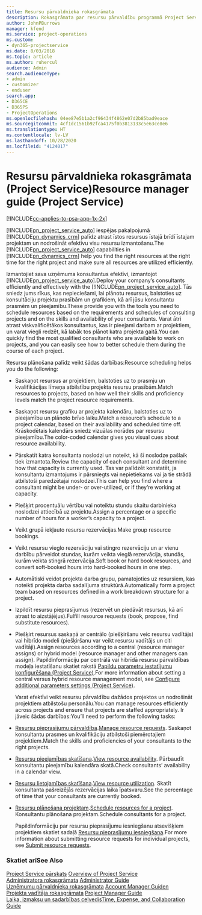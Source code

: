 ```yaml
---
title: Resursu pārvaldnieka rokasgrāmata
description: Rokasgrāmata par resursu pārvaldību programmā Project Service
author: JohnPBurrows
manager: kfend
ms.service: project-operations
ms.custom:
- dyn365-projectservice
ms.date: 8/03/2018
ms.topic: article
ms.author: ruhercul
audience: Admin
search.audienceType:
- admin
- customizer
- enduser
search.app:
- D365CE
- D365PS
- ProjectOperations
ms.openlocfilehash: 04ee87e5b1a2cf96434f4862e07d2b85bad9eace
ms.sourcegitcommit: 4cf1dc1561b92fca4175f0b3813133c5e63ce8e6
ms.translationtype: HT
ms.contentlocale: lv-LV
ms.lasthandoff: 10/28/2020
ms.locfileid: "4124017"
---
```

# <a name="resource-manager-guide-project-service"></a><span data-ttu-id="518f6-103">Resursu pārvaldnieka rokasgrāmata (Project Service)</span><span class="sxs-lookup"><span data-stu-id="518f6-103">Resource manager guide (Project Service)</span></span>

[!INCLUDE[cc-applies-to-psa-app-1x-2x](../includes/cc-applies-to-psa-app-1x-2x.md)]

<span data-ttu-id="518f6-104">[!INCLUDE[pn_project_service_auto](../includes/pn-project-service-auto.md)] iespējas pakalpojumā [!INCLUDE[pn_dynamics_crm](../includes/pn-dynamics-crm.md)] palīdz atrast īstos resursus īstajā brīdī īstajam projektam un nodrošināt efektīvu visu resursu izmantošanu.</span><span class="sxs-lookup"><span data-stu-id="518f6-104">The [!INCLUDE[pn_project_service_auto](../includes/pn-project-service-auto.md)] capabilities in [!INCLUDE[pn_dynamics_crm](../includes/pn-dynamics-crm.md)] help you find the right resources at the right time for the right project and make sure all resources are utilized efficiently.</span></span>  
  
 <span data-ttu-id="518f6-105">Izmantojiet sava uzņēmuma konsultantus efektīvi, izmantojot [!INCLUDE[pn_project_service_auto](../includes/pn-project-service-auto.md)].</span><span class="sxs-lookup"><span data-stu-id="518f6-105">Deploy your company’s consultants efficiently and effectively with the [!INCLUDE[pn_project_service_auto](../includes/pn-project-service-auto.md)].</span></span> <span data-ttu-id="518f6-106">Tās sniedz jums rīkus, kas nepieciešami, lai plānotu resursus, balstoties uz konsultāciju projektu prasībām un grafikiem, kā arī jūsu konsultantu prasmēm un pieejamību.</span><span class="sxs-lookup"><span data-stu-id="518f6-106">These provide you with the tools you need to schedule resources based on the requirements and schedules of consulting projects and on the skills and availability of your consultants.</span></span> <span data-ttu-id="518f6-107">Varat ātri atrast viskvalificētākos konsultantus, kas ir pieejami darbam ar projektiem, un varat viegli redzēt, kā labāk tos plānot katra projekta gaitā.</span><span class="sxs-lookup"><span data-stu-id="518f6-107">You can quickly find the most qualified consultants who are available to work on projects, and you can easily see how to better schedule them during the course of each project.</span></span>  
  
 <span data-ttu-id="518f6-108">Resursu plānošana palīdz veikt šādas darbības:</span><span class="sxs-lookup"><span data-stu-id="518f6-108">Resource scheduling helps you do the following:</span></span>  
  
- <span data-ttu-id="518f6-109">Saskaņot resursus ar projektiem, balstoties uz to prasmju un kvalifikācijas līmeņa atbilstību projekta resursu prasībām.</span><span class="sxs-lookup"><span data-stu-id="518f6-109">Match resources to projects, based on how well their skills and proficiency levels match the project resource requirements.</span></span>  
  
- <span data-ttu-id="518f6-110">Saskaņot resursu grafiku ar projekta kalendāru, balstoties uz to pieejamību un plānoto brīvo laiku.</span><span class="sxs-lookup"><span data-stu-id="518f6-110">Match a resource’s schedule to a project calendar, based on their availability and scheduled time off.</span></span> <span data-ttu-id="518f6-111">Krāskodētais kalendārs sniedz vizuālas norādes par resursu pieejamību.</span><span class="sxs-lookup"><span data-stu-id="518f6-111">The color-coded calendar gives you visual cues about resource availability.</span></span>  
  
- <span data-ttu-id="518f6-112">Pārskatīt katra konsultanta noslodzi un noteikt, kā šī noslodze pašlaik tiek izmantota.</span><span class="sxs-lookup"><span data-stu-id="518f6-112">Review the capacity of each consultant and determine how that capacity is currently used.</span></span> <span data-ttu-id="518f6-113">Tas var palīdzēt konstatēt, ja konsultantu izmantojums ir pārsniegts vai nepietiekams vai ja tie strādā atbilstoši paredzētajai noslodzei.</span><span class="sxs-lookup"><span data-stu-id="518f6-113">This can help you find where a consultant might be under- or over-utilized, or if they’re working at capacity.</span></span>  
  
- <span data-ttu-id="518f6-114">Piešķirt procentuālu vērtību vai noteiktu stundu skaitu darbinieka noslodzei attiecībā uz projektu.</span><span class="sxs-lookup"><span data-stu-id="518f6-114">Assign a percentage or a specific number of hours for a worker’s capacity to a project.</span></span>  
  
- <span data-ttu-id="518f6-115">Veikt grupā iekļauto resursu rezervācijas.</span><span class="sxs-lookup"><span data-stu-id="518f6-115">Make group resource bookings.</span></span>  
  
- <span data-ttu-id="518f6-116">Veikt resursu vieglo rezervāciju vai stingro rezervāciju un ar vienu darbību pārveidot stundas, kurām veikta vieglā rezervācija, stundās, kurām veikta stingrā rezervācija.</span><span class="sxs-lookup"><span data-stu-id="518f6-116">Soft book or hard book resources, and convert soft-booked hours into hard-booked hours in one step.</span></span>  
  
- <span data-ttu-id="518f6-117">Automātiski veidot projekta darba grupu, pamatojoties uz resursiem, kas noteikti projekta darba sadalījuma struktūrā.</span><span class="sxs-lookup"><span data-stu-id="518f6-117">Automatically form a project team based on resources defined in a work breakdown structure for a project.</span></span>  
  
- <span data-ttu-id="518f6-118">Izpildīt resursu pieprasījumus (rezervēt un piedāvāt resursus, kā arī atrast to aizstājējus).</span><span class="sxs-lookup"><span data-stu-id="518f6-118">Fulfill resource requests (book, propose, find substitute resources).</span></span>  
  
- <span data-ttu-id="518f6-119">Piešķirt resursus saskaņā ar centrālo (piešķiršanu veic resursu vadītājs) vai hibrīdo modeli (piešķiršanu var veikt resursu vadītājs un citi vadītāji).</span><span class="sxs-lookup"><span data-stu-id="518f6-119">Assign resources according to a central (resource manager assigns) or hybrid model (resource manager and other managers can assign).</span></span> <span data-ttu-id="518f6-120">Papildinformāciju par centrālā vai hibrīdā resursu pārvaldības modeļa iestatīšanu skatiet rakstā [Papildu parametru iestatījumu konfigurēšana (Project Service)](../psa/configure-additional-parameters-settings.md).</span><span class="sxs-lookup"><span data-stu-id="518f6-120">For more information about setting a central versus hybrid resource management model, see [Configure additional parameters settings (Project Service)](../psa/configure-additional-parameters-settings.md).</span></span>  
  
  <span data-ttu-id="518f6-121">Varat efektīvi veikt resursu pārvaldību dažādos projektos un nodrošināt projektiem atbilstošu personālu.</span><span class="sxs-lookup"><span data-stu-id="518f6-121">You can manage resources efficiently across projects and ensure that projects are staffed appropriately.</span></span> <span data-ttu-id="518f6-122">Ir jāveic šādas darbības:</span><span class="sxs-lookup"><span data-stu-id="518f6-122">You’ll need to perform the following tasks:</span></span>  
  
- <span data-ttu-id="518f6-123">[Resursu pieprasījumu pārvaldība](../psa/manage-resource-requests.md).</span><span class="sxs-lookup"><span data-stu-id="518f6-123">[Manage resource requests](../psa/manage-resource-requests.md).</span></span> <span data-ttu-id="518f6-124">Saskaņot konsultantu prasmes un kvalifikāciju atbilstoši piemērotajiem projektiem.</span><span class="sxs-lookup"><span data-stu-id="518f6-124">Match the skills and proficiencies of your consultants to the right projects.</span></span>  
  
- <span data-ttu-id="518f6-125">[Resursu pieejamības skatīšana](../psa/view-resource-availability.md).</span><span class="sxs-lookup"><span data-stu-id="518f6-125">[View resource availability](../psa/view-resource-availability.md).</span></span> <span data-ttu-id="518f6-126">Pārbaudīt konsultantu pieejamību kalendāra skatā.</span><span class="sxs-lookup"><span data-stu-id="518f6-126">Check consultants’ availability in a calendar view.</span></span>  
  
- <span data-ttu-id="518f6-127">[Resursu lietojamības skatīšana](../psa/view-resource-utilization.md).</span><span class="sxs-lookup"><span data-stu-id="518f6-127">[View resource utilization](../psa/view-resource-utilization.md).</span></span> <span data-ttu-id="518f6-128">Skatīt konsultanta pašreizējās rezervācijas laika īpatsvaru.</span><span class="sxs-lookup"><span data-stu-id="518f6-128">See the percentage of time that your consultants are currently booked.</span></span>  
  
- <span data-ttu-id="518f6-129">[Resursu plānošana projektam](../psa/schedule-resources-project.md).</span><span class="sxs-lookup"><span data-stu-id="518f6-129">[Schedule resources for a project](../psa/schedule-resources-project.md).</span></span> <span data-ttu-id="518f6-130">Konsultantu plānošana projektam.</span><span class="sxs-lookup"><span data-stu-id="518f6-130">Schedule consultants for a project.</span></span>  
  
  <span data-ttu-id="518f6-131">Papildinformāciju par resursu pieprasījumu iesniegšanu atsevišķiem projektiem skatiet sadaļā [Resursu pieprasījumu iesniegšana](../psa/submit-resource-requests.md).</span><span class="sxs-lookup"><span data-stu-id="518f6-131">For more information about submitting resource requests for individual projects, see [Submit resource requests](../psa/submit-resource-requests.md).</span></span>  
  
### <a name="see-also"></a><span data-ttu-id="518f6-132">Skatiet arī</span><span class="sxs-lookup"><span data-stu-id="518f6-132">See Also</span></span>  
 <span data-ttu-id="518f6-133">[Project Service pārskats](../psa/overview.md) </span><span class="sxs-lookup"><span data-stu-id="518f6-133">[Overview of Project Service](../psa/overview.md) </span></span>  
 <span data-ttu-id="518f6-134">[Administratora rokasgrāmata](../psa/admin-guide.md) </span><span class="sxs-lookup"><span data-stu-id="518f6-134">[Administrator Guide](../psa/admin-guide.md) </span></span>  
 <span data-ttu-id="518f6-135">[Uzņēmumu pārvaldnieka rokasgrāmata](../psa/account-manager-guide.md) </span><span class="sxs-lookup"><span data-stu-id="518f6-135">[Account Manager Guiden](../psa/account-manager-guide.md) </span></span>  
 <span data-ttu-id="518f6-136">[Projekta vadītāja rokasgrāmata](../psa/project-manager-guide.md) </span><span class="sxs-lookup"><span data-stu-id="518f6-136">[Project Manager Guide](../psa/project-manager-guide.md) </span></span>  
 [<span data-ttu-id="518f6-137">Laika, izmaksu un sadarbības ceļvedis</span><span class="sxs-lookup"><span data-stu-id="518f6-137">Time, Expense, and Collaboration Guide</span></span>](../psa/time-expense-collaboration-guide.md)
